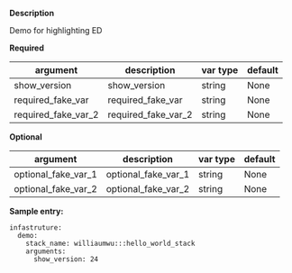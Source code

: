**Description**

  Demo for highlighting ED

**Required**

| argument      | description                            | var type | default      |
| ------------- | -------------------------------------- | -------- | ------------ |
| show_version   | show_version                | string   | None         |
| required_fake_var   | required_fake_var                | string   | None         |
| required_fake_var_2   | required_fake_var_2                | string   | None         |

**Optional**

| argument           | description                            | var type |  default      |
| ------------- | -------------------------------------- | -------- | ------------ |
| optional_fake_var_1   | optional_fake_var_1                | string   | None         |
| optional_fake_var_2   | optional_fake_var_2                | string   | None         |

**Sample entry:**

```
infastruture:
  demo:
    stack_name: williaumwu:::hello_world_stack
    arguments:
      show_version: 24

```
